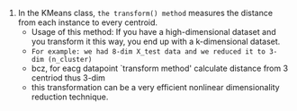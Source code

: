 1. In the KMeans class, `the transform() method` measures the distance from each instance to every centroid.
    - Usage of this method: If you have a high-dimensional dataset and you transform it this way, you end up with a k-dimensional dataset.
    - `For example: we had 8-dim X_test data and we reduced it to 3-dim (n_cluster)`
    - bcz, for eacg datapoint `transform method' calculate distance from 3 centriod thus 3-dim
    - this transformation can be a very efficient nonlinear dimensionality reduction technique.
